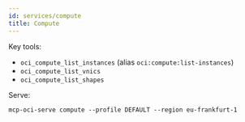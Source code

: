 ```yaml
---
id: services/compute
title: Compute
---
```


Key tools:
- `oci_compute_list_instances` (alias `oci:compute:list-instances`)
- `oci_compute_list_vnics`
- `oci_compute_list_shapes`

Serve:
```
mcp-oci-serve compute --profile DEFAULT --region eu-frankfurt-1
```

